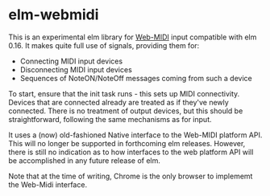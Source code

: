 elm-webmidi
===========

This is an experimental elm library for [Web-MIDI](http://www.w3.org/TR/webmidi/) input compatible with elm 0.16.  It makes quite full use of signals, providing them for:

*   Connecting MIDI input devices
*   Disconnecting MIDI input devices
*   Sequences of NoteON/NoteOff messages coming from such a device

To start, ensure that the init task runs - this sets up MIDI connectivity. Devices that are connected already are treated as if they've newly connected.  There is no treatment of output devices, but this should be straightforward, following the same mechanisms as for input. 

It uses a (now) old-fashioned Native interface to the Web-MIDI platform API.  This will no longer be supported in forthcoming elm releases.  However, there is still no indication as to how interfaces to the web platform API will be accomplished in any future release of elm.

Note that at the time of writing, Chrome is the only browser to implememt the Web-Midi interface.



 




